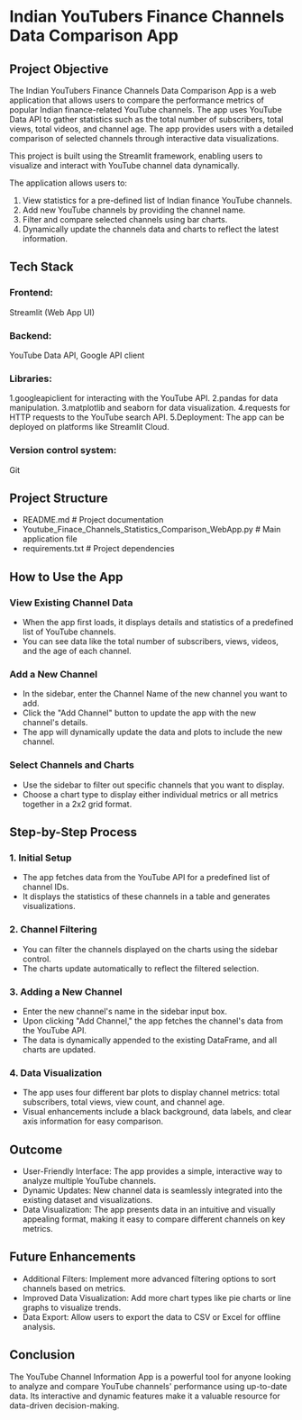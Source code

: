 # Indian YouTubers Finance Channels Data Comparison App

## Project Objective

The Indian YouTubers Finance Channels Data Comparison App is a web application that allows users to compare the performance metrics of popular Indian finance-related YouTube channels. The app uses YouTube Data API to gather statistics such as the total number of subscribers, total views, total videos, and channel age. The app provides users with a detailed comparison of selected channels through interactive data visualizations.

This project is built using the Streamlit framework, enabling users to visualize and interact with YouTube channel data dynamically. 

The application allows users to:

1. View statistics for a pre-defined list of Indian finance YouTube channels.
2. Add new YouTube channels by providing the channel name.
3. Filter and compare selected channels using bar charts.
4. Dynamically update the channels data and charts to reflect the latest information.
  
## Tech Stack

### Frontend: 
Streamlit (Web App UI)

### Backend: 
YouTube Data API, Google API client

### Libraries:
1.googleapiclient for interacting with the YouTube API.
2.pandas for data manipulation.
3.matplotlib and seaborn for data visualization.
4.requests for HTTP requests to the YouTube search API.
5.Deployment: The app can be deployed on platforms like Streamlit Cloud.

### Version control system: 
Git
  
## Project Structure

- README.md # Project documentation
- Youtube_Finace_Channels_Statistics_Comparison_WebApp.py # Main application file
- requirements.txt # Project dependencies

## How to Use the App

### View Existing Channel Data
- When the app first loads, it displays details and statistics of a predefined list of YouTube channels.
- You can see data like the total number of subscribers, views, videos, and the age of each channel.
### Add a New Channel
- In the sidebar, enter the Channel Name of the new channel you want to add.
- Click the "Add Channel" button to update the app with the new channel's details.
- The app will dynamically update the data and plots to include the new channel.
### Select Channels and Charts
- Use the sidebar to filter out specific channels that you want to display.
- Choose a chart type to display either individual metrics or all metrics together in a 2x2 grid format.

## Step-by-Step Process

### 1. Initial Setup

- The app fetches data from the YouTube API for a predefined list of channel IDs.
- It displays the statistics of these channels in a table and generates visualizations.
  
### 2. Channel Filtering

- You can filter the channels displayed on the charts using the sidebar control.
- The charts update automatically to reflect the filtered selection.
  
### 3. Adding a New Channel

- Enter the new channel's name in the sidebar input box.
- Upon clicking "Add Channel," the app fetches the channel's data from the YouTube API.
- The data is dynamically appended to the existing DataFrame, and all charts are updated.
  
### 4. Data Visualization

- The app uses four different bar plots to display channel metrics: total subscribers, total views, view count, and channel age.
- Visual enhancements include a black background, data labels, and clear axis information for easy comparison.
  
## Outcome
- User-Friendly Interface: The app provides a simple, interactive way to analyze multiple YouTube channels.
- Dynamic Updates: New channel data is seamlessly integrated into the existing dataset and visualizations.
- Data Visualization: The app presents data in an intuitive and visually appealing format, making it easy to compare different channels on key metrics.
  
## Future Enhancements

- Additional Filters: Implement more advanced filtering options to sort channels based on metrics.
- Improved Data Visualization: Add more chart types like pie charts or line graphs to visualize trends.
- Data Export: Allow users to export the data to CSV or Excel for offline analysis.
  
## Conclusion

The YouTube Channel Information App is a powerful tool for anyone looking to analyze and compare YouTube channels' performance using up-to-date data. Its interactive and dynamic features make it a valuable resource for data-driven decision-making.


